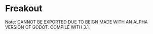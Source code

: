 # Freakout

Note: CANNOT BE EXPORTED DUE TO BEIGN MADE WITH AN ALPHA VERSION OF GODOT. COMPILE WITH 3.1. 

